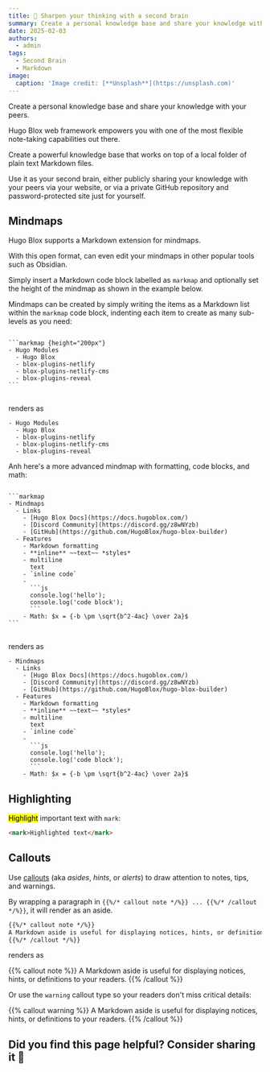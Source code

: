 ```yaml
---
title: 🧠 Sharpen your thinking with a second brain
summary: Create a personal knowledge base and share your knowledge with your peers.
date: 2025-02-03
authors:
  - admin
tags:
  - Second Brain
  - Markdown
image:
  caption: 'Image credit: [**Unsplash**](https://unsplash.com)'
---
```


Create a personal knowledge base and share your knowledge with your peers.

Hugo Blox web framework empowers you with one of the most flexible note-taking capabilities out there.

Create a powerful knowledge base that works on top of a local folder of plain text Markdown files.

Use it as your second brain, either publicly sharing your knowledge with your peers via your website, or via a private GitHub repository and password-protected site just for yourself.

## Mindmaps

Hugo Blox supports a Markdown extension for mindmaps.

With this open format, can even edit your mindmaps in other popular tools such as Obsidian.

Simply insert a Markdown code block labelled as `markmap` and optionally set the height of the mindmap as shown in the example below.

Mindmaps can be created by simply writing the items as a Markdown list within the `markmap` code block, indenting each item to create as many sub-levels as you need:

<div class="highlight">
<pre class="chroma">
<code>
```markmap {height="200px"}
- Hugo Modules
  - Hugo Blox
  - blox-plugins-netlify
  - blox-plugins-netlify-cms
  - blox-plugins-reveal
```
</code>
</pre>
</div>

renders as

```markmap {height="200px"}
- Hugo Modules
  - Hugo Blox
  - blox-plugins-netlify
  - blox-plugins-netlify-cms
  - blox-plugins-reveal
```

Anh here's a more advanced mindmap with formatting, code blocks, and math:

<div class="highlight">
<pre class="chroma">
<code>
```markmap
- Mindmaps
  - Links
    - [Hugo Blox Docs](https://docs.hugoblox.com/)
    - [Discord Community](https://discord.gg/z8wNYzb)
    - [GitHub](https://github.com/HugoBlox/hugo-blox-builder)
  - Features
    - Markdown formatting
    - **inline** ~~text~~ *styles*
    - multiline
      text
    - `inline code`
    -
      ```js
      console.log('hello');
      console.log('code block');
      ```
    - Math: $x = {-b \pm \sqrt{b^2-4ac} \over 2a}$
```
</code>
</pre>
</div>

renders as

```markmap
- Mindmaps
  - Links
    - [Hugo Blox Docs](https://docs.hugoblox.com/)
    - [Discord Community](https://discord.gg/z8wNYzb)
    - [GitHub](https://github.com/HugoBlox/hugo-blox-builder)
  - Features
    - Markdown formatting
    - **inline** ~~text~~ *styles*
    - multiline
      text
    - `inline code`
    -
      ```js
      console.log('hello');
      console.log('code block');
      ```
    - Math: $x = {-b \pm \sqrt{b^2-4ac} \over 2a}$
```

## Highlighting

<mark>Highlight</mark> important text with `mark`:

```html
<mark>Highlighted text</mark>
```

## Callouts

Use [callouts](https://docs.hugoblox.com/reference/markdown/#callouts) (aka _asides_, _hints_, or _alerts_) to draw attention to notes, tips, and warnings.

By wrapping a paragraph in `{{%/* callout note */%}} ... {{%/* /callout */%}}`, it will render as an aside.

```markdown
{{%/* callout note */%}}
A Markdown aside is useful for displaying notices, hints, or definitions to your readers.
{{%/* /callout */%}}
```

renders as

{{% callout note %}}
A Markdown aside is useful for displaying notices, hints, or definitions to your readers.
{{% /callout %}}

Or use the `warning` callout type so your readers don't miss critical details:

{{% callout warning %}}
A Markdown aside is useful for displaying notices, hints, or definitions to your readers.
{{% /callout %}}

## Did you find this page helpful? Consider sharing it 🙌
